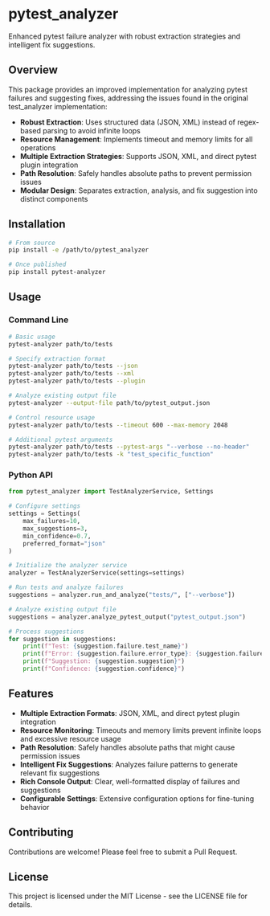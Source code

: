 # pytest_analyzer

Enhanced pytest failure analyzer with robust extraction strategies and intelligent fix suggestions.

## Overview

This package provides an improved implementation for analyzing pytest failures and suggesting fixes, addressing the issues found in the original test_analyzer implementation:

- **Robust Extraction**: Uses structured data (JSON, XML) instead of regex-based parsing to avoid infinite loops
- **Resource Management**: Implements timeout and memory limits for all operations
- **Multiple Extraction Strategies**: Supports JSON, XML, and direct pytest plugin integration
- **Path Resolution**: Safely handles absolute paths to prevent permission issues
- **Modular Design**: Separates extraction, analysis, and fix suggestion into distinct components

## Installation

```bash
# From source
pip install -e /path/to/pytest_analyzer

# Once published
pip install pytest-analyzer
```

## Usage

### Command Line

```bash
# Basic usage
pytest-analyzer path/to/tests

# Specify extraction format
pytest-analyzer path/to/tests --json
pytest-analyzer path/to/tests --xml
pytest-analyzer path/to/tests --plugin

# Analyze existing output file
pytest-analyzer --output-file path/to/pytest_output.json

# Control resource usage
pytest-analyzer path/to/tests --timeout 600 --max-memory 2048

# Additional pytest arguments
pytest-analyzer path/to/tests --pytest-args "--verbose --no-header"
pytest-analyzer path/to/tests -k "test_specific_function"
```

### Python API

```python
from pytest_analyzer import TestAnalyzerService, Settings

# Configure settings
settings = Settings(
    max_failures=10,
    max_suggestions=3,
    min_confidence=0.7,
    preferred_format="json"
)

# Initialize the analyzer service
analyzer = TestAnalyzerService(settings=settings)

# Run tests and analyze failures
suggestions = analyzer.run_and_analyze("tests/", ["--verbose"])

# Analyze existing output file
suggestions = analyzer.analyze_pytest_output("pytest_output.json")

# Process suggestions
for suggestion in suggestions:
    print(f"Test: {suggestion.failure.test_name}")
    print(f"Error: {suggestion.failure.error_type}: {suggestion.failure.error_message}")
    print(f"Suggestion: {suggestion.suggestion}")
    print(f"Confidence: {suggestion.confidence}")
```

## Features

- **Multiple Extraction Formats**: JSON, XML, and direct pytest plugin integration
- **Resource Monitoring**: Timeouts and memory limits prevent infinite loops and excessive resource usage
- **Path Resolution**: Safely handles absolute paths that might cause permission issues
- **Intelligent Fix Suggestions**: Analyzes failure patterns to generate relevant fix suggestions
- **Rich Console Output**: Clear, well-formatted display of failures and suggestions
- **Configurable Settings**: Extensive configuration options for fine-tuning behavior

## Contributing

Contributions are welcome! Please feel free to submit a Pull Request.

## License

This project is licensed under the MIT License - see the LICENSE file for details.